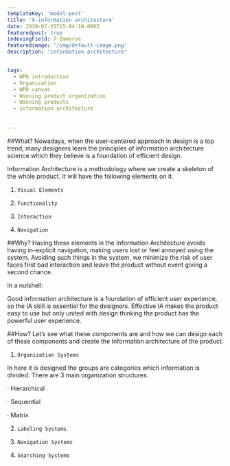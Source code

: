 ```yaml
---
templateKey: 'model-post'
title: '9-information architecture'
date: 2019-07-25T15:04:10.000Z
featuredpost: true
indexingField: 7-Immerse
featuredimage: '/img/default-image.png'
description: 'information architecture'


tags:
  - WPO introduction
  - Organization
  - WPO canvas
  - Winning product organization
  - Winning products
  - information architecture
  
  
---
```



##What?
Nowadays, when the user-centered approach in design is a top trend, many designers learn the principles of information architecture science which they believe is a foundation of efficient design.

Information Architecture is a methodology where we create a skeleton of the whole product. It will have the following elements on it.

1.     Visual Elements

2.     Functionality

3.     Interaction

4.     Navigation



##Why?
Having these elements in the Information Architecture avoids having in-explicit navigation, making users lost or feel annoyed using the system. Avoiding such things in the system, we minimize the risk of user faces first bad interaction and leave the product without event giving a second chance. 



In a nutshell:

Good information architecture is a foundation of efficient user experience, so the IA skill is essential for the designers. Effective IA makes the product easy to use but only united with design thinking the product has the powerful user experience.



##How?
Let’s see what these components are and how we can design each of these components and create the Information architecture of the product.

1.     Organization Systems

In here it is designed the groups are categories which information is divided. There are 3 main organization structures.

·       Hierarchical

·       Sequential

·       Matrix



2.     Labeling Systems

3.     Navigation Systems

4.     Searching Systems